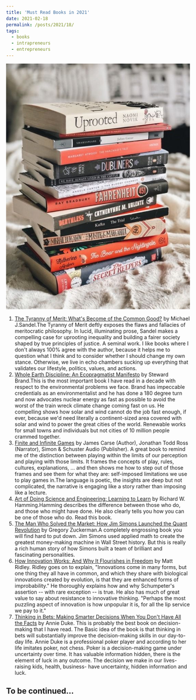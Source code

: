 ```yaml
---
title: 'Must Read Books in 2021'
date: 2021-02-18
permalink: /posts/2021/18/
tags:
  - books
  - intrapreneurs
  - entrepreneurs
---
```


![](/files/3c112239a08a41e8d1ddf7db33b96143.jpeg)

1. [The Tyranny of Merit: What's Become of the Common Good?](https://www.amazon.com/Tyranny-Merit-Whats-Become-Common/dp/0374289980/ref=sr_1_1?dchild=1&keywords=The+Tyranny+of+Merit&qid=1613663524&s=books&sr=1-1) by Michael J.Sandel.The Tyranny of Merit deftly exposes the flaws and fallacies of meritocratic philosophy. In lucid, illuminating prose, Sandel makes a compelling case for uprooting inequality and building a fairer society shaped by true principles of justice. A seminal work. I like books where I don't always 100% agree with the author, because it helps me to question what I think and to consider whether I should change my own stance. Otherwise, we live in echo chambers sucking up everything that validates our lifestyle, politics, values, and actions.
2. [Whole Earth Discipline: An Ecopragmatist Manifesto](https://www.amazon.com/Whole-Earth-Discipline-Ecopragmatist-Manifesto/dp/0670021210) by Steward Brand.This is the most important book I have read in a decade with respect to the environmental problems we face. Brand has impeccable credentials as an environmentalist and he has done a 180 degree turn and now advocates nuclear energy as fast as possible to avoid the worst of the train wreck climate change coming fast on us. He compelling shows how solar and wind cannot do the job fast enough, if ever, because we'd need literally a continent-sized area covered with solar and wind to power the great cities of the world. Renewable works for small towns and individuals but not cities of 10 million people crammed together.
3. [Finite and Infinite Games](https://www.amazon.com.au/Finite-and-Infinite-Games/dp/B07C9GGG9S/ref=sr_1_1?dchild=1&keywords=james+carse&qid=1613664148&s=books&sr=1-1) by James Carse (Author), Jonathan Todd Ross (Narrator), Simon & Schuster Audio (Publisher). A great book to remind me of the distinction between playing within the limits of our perception and playing with those limits. It frames the concepts of play, rules, cultures, explanations, ... and then shows me how to step out of those frames and see them for what they are: self-imposed limitations we use to play games in.The language is poetic, the insights are deep but not complicated, the narrative is engaging like a story rather than imposing like a lecture.
4. [Art of Doing Science and Engineering: Learning to Learn](https://www.amazon.com/Art-Doing-Science-Engineering-Learning/dp/9056995006) by Richard W. Hamming.Hamming describes the difference between those who do, and those who might have done. He also clearly tells you how you can be one of those who do. Read this book.
5. [The Man Who Solved the Market: How Jim Simons Launched the Quant Revolution](https://www.amazon.com/Man-Who-Solved-Market-Revolution/dp/073521798X#:~:text=The%20unbelievable%20story%20of%20a,%2D%2Dcan%20touch%20his%20record.) by Gregory Zuckerman.A completely engrossing book you will find hard to put down. Jim Simons used applied math to create the greatest money-making machine in Wall Street history. But this is really a rich human story of how Simons built a team of brilliant and fascinating personalities.
6. [How Innovation Works: And Why It Flourishes in Freedom](https://www.amazon.com/How-Innovation-Works-Flourishes-Freedom-ebook/dp/B07WSBV7YZ/ref=sr_1_1?dchild=1&keywords=%E2%80%9CHow+innovation+works+and+why+it+thrives+in+freedom%2C%E2%80%9D+Matt+Ridley.&qid=1613664764&s=books&sr=1-1) by Matt Ridley. Ridley goes on to explain, "Innovations come in many forms, but one thing they all have in common, and which they share with biological innovations created by evolution, is that they are enhanced forms of improbability." He thoroughly explains how and why Schumpeter's assertion -- with rare exception -- is true. He also has much of great value to say about resistance to innovative thinking. "Perhaps the most puzzling aspect of innovation is how unpopular it is, for all the lip service we pay to it."
7. [Thinking in Bets: Making Smarter Decisions When You Don't Have All the Facts](https://www.amazon.com/Thinking-Bets-Making-Smarter-Decisions/dp/0735216371/ref=sr_1_2?dchild=1&keywords=Annie+Duke&qid=1613664973&s=books&sr=1-2) by Annie Duke. This is probably the best book on decision-making that I have read. The Basic idea of the book is that thinking in bets will substantially improve the decision-making skills in our day-to-day life. Annie Duke is a professional poker player and according to her life imitates poker, not chess. Poker is a decision-making game under uncertainty over time. It has valuable information hidden, there is the element of luck in any outcome. The decision we make in our lives-raising kids, health, business- have uncertainty, hidden information and luck.





To be continued...
------
